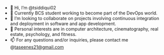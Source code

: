 - 👋 Hi, I’m @tsiddiqui02
- 🌱 Currently BCS student working to become part of the DevOps world. 
- 💞️ I’m looking to collaborate on projects involving continuous integration and deployment in software and app development. 
- 👀 Personal interests are in computer architecture, cinematography, real estate, psychology, and fitness.
- 📫 For any questions and/or inquiries, please contact me @taseenes21@gmail.com

<!---
tsiddiqui02/tsiddiqui02 is a ✨ special ✨ repository because its `README.md` (this file) appears on your GitHub profile.
You can click the Preview link to take a look at your changes.
--->
